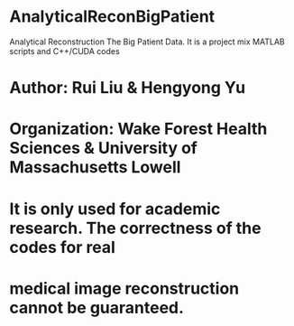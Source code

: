 # AnalyticalReconBigPatient
Analytical Reconstruction The Big Patient Data. It is a project mix MATLAB scripts and C++/CUDA codes
# Author: Rui Liu & Hengyong Yu
# Organization: Wake Forest Health Sciences & University of Massachusetts Lowell
# 
# It is only used for academic research. The correctness of the codes for real
# medical image reconstruction cannot be guaranteed.
